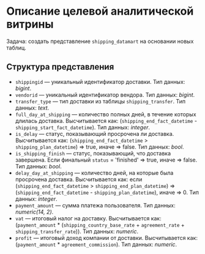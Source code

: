 # Описание целевой аналитической витрины

Задача: создать представление `shipping_datamart` на основании новых таблиц.

## Структура представления

+ `shippingid` — уникальный идентификатор доставки. Тип данных: _bigint_.
+ `vendorid` — уникальный идентификатор вендора. Тип данных: _bigint_.
+ `transfer_type` — тип доставки из таблицы `shipping_transfer`. Тип данных: _text_.
+ `full_day_at_shipping` — количество полных дней, в течение которых длилась доставка. Высчитывается как: (`shipping_end_fact_datetime` - `shipping_start_fact_datetime`). Тип данных: _integer_.
+ `is_delay` — статус, показывающий просрочена ли доставка. Высчитывается как: (`shipping_end_fact_datetime` > `shipping_plan_datetime`) => true, иначе => false. Тип данных: _bool_.
+ `is_shipping_finish` — статус, показывающий, что доставка завершена. Если финальный `status` = 'finished' => true, иначе => false. Тип данных: _bool_.
+ `delay_day_at_shipping` — количество дней, на которые была просрочена доставка. Высчитывается как: если (`shipping_end_fact_datetime` > `shipping_end_plan_datetime`) => (`shipping_end_fact_datetime` - `shipping_plan_datetime`), иначе => 0. Тип данных: _integer_.
+ `payment_amount` — сумма платежа пользователя. Тип данных: _numeric(14, 2)_.
+ `vat` — итоговый налог на доставку. Высчитывается как: (`payment_amount` * (`shipping_country_base_rate` + `agreement_rate` + `shipping_transfer_rate`)). Тип данных: _numeric_.
+ `profit` — итоговый доход компании от доставки. Высчитывается как: (`payment_amount` * `agreement_commission`). Тип данных: _numeric_.
